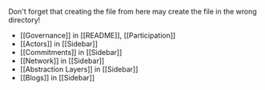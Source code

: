 Don't forget that creating the file from here may create the file in the wrong directory!
- [[Governance]] in [[README]], [[Participation]]
- [[Actors]] in [[Sidebar]]
- [[Commitments]] in [[Sidebar]]
- [[Network]] in [[Sidebar]]
- [[Abstraction Layers]] in [[Sidebar]]
- [[Blogs]] in [[Sidebar]]
